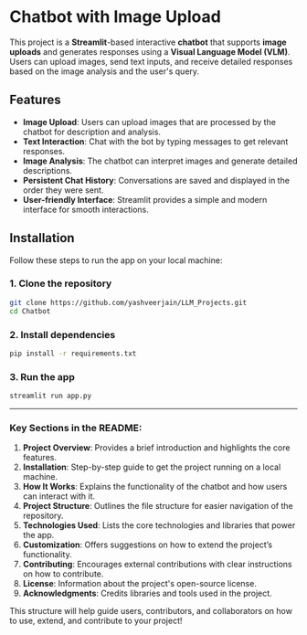# Chatbot with Image Upload

This project is a **Streamlit**-based interactive **chatbot** that supports **image uploads** and generates responses using a **Visual Language Model (VLM)**. Users can upload images, send text inputs, and receive detailed responses based on the image analysis and the user's query.

## Features

- **Image Upload**: Users can upload images that are processed by the chatbot for description and analysis.
- **Text Interaction**: Chat with the bot by typing messages to get relevant responses.
- **Image Analysis**: The chatbot can interpret images and generate detailed descriptions.
- **Persistent Chat History**: Conversations are saved and displayed in the order they were sent.
- **User-friendly Interface**: Streamlit provides a simple and modern interface for smooth interactions.

## Installation

Follow these steps to run the app on your local machine:

### 1. Clone the repository

```bash
git clone https://github.com/yashveerjain/LLM_Projects.git
cd Chatbot
```

### 2. Install dependencies

```bash
pip install -r requirements.txt
```

### 3. Run the app

```bash
streamlit run app.py
```

---

### Key Sections in the README:

1. **Project Overview**: Provides a brief introduction and highlights the core features.
2. **Installation**: Step-by-step guide to get the project running on a local machine.
3. **How It Works**: Explains the functionality of the chatbot and how users can interact with it.
4. **Project Structure**: Outlines the file structure for easier navigation of the repository.
5. **Technologies Used**: Lists the core technologies and libraries that power the app.
6. **Customization**: Offers suggestions on how to extend the project’s functionality.
7. **Contributing**: Encourages external contributions with clear instructions on how to contribute.
8. **License**: Information about the project's open-source license.
9. **Acknowledgments**: Credits libraries and tools used in the project.

This structure will help guide users, contributors, and collaborators on how to use, extend, and contribute to your project!
